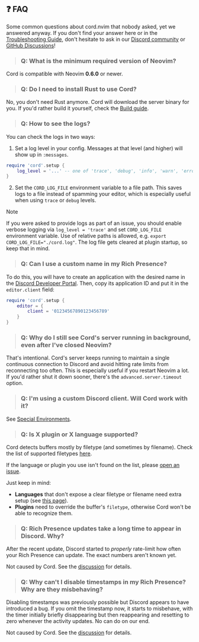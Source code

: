 ## ❓ FAQ

Some common questions about cord.nvim that nobody asked, yet we answered anyway. If you don't find your answer here or in the [Troubleshooting Guide](./Troubleshooting.md), don't hesitate to ask in our [Discord community](https://discord.gg/q9rC4bjCHv) or [GitHub Discussions](https://github.com/vyfor/cord.nvim/discussions)!

> ### Q: What is the minimum required version of Neovim?

Cord is compatible with Neovim **0.6.0** or newer.

> ### Q: Do I need to install Rust to use Cord?

No, you don't need Rust anymore.
Cord will download the server binary for you.
If you'd rather build it yourself, check the [Build guide](./Build.md).

> ### Q: How to see the logs?

You can check the logs in two ways:

1. Set a log level in your config. Messages at that level (and higher) will show up in `:messages`.

```lua
require 'cord'.setup {
    log_level = '...' -- one of 'trace', 'debug', 'info', 'warn', 'error'
}
```

2. Set the `CORD_LOG_FILE` environment variable to a file path. This saves logs to a file instead of spamming your editor, which is especially useful when using `trace` or `debug` levels.

> [!NOTE]
> If you were asked to provide logs as part of an issue, you should enable verbose logging via `log_level = 'trace'` and set `CORD_LOG_FILE` environment variable. Use of relative paths is allowed, e.g. `export CORD_LOG_FILE="./cord.log"`. The log file gets cleared at plugin startup, so keep that in mind.

> ### Q: Can I use a custom name in my Rich Presence?

To do this, you will have to create an application with the desired name in the [Discord Developer Portal](https://discord.com/developers/applications).
Then, copy its application ID and put it in the `editor.client` field:

```lua
require 'cord'.setup {
    editor = {
        client = '01234567890123456789'
    }
}
```

> ### Q: Why do I still see Cord's server running in background, even after I've closed Neovim?

That's intentional.
Cord's server keeps running to maintain a single continuous connection to Discord and avoid hitting rate limits from reconnecting too often.
This is especially useful if you restart Neovim a lot.
If you'd rather shut it down sooner, there's the `advanced.server.timeout` option.

> ### Q: I'm using a custom Discord client. Will Cord work with it?

See [Special Environments](./Special-Environments.md#-custom-discord-clients).

> ### Q: Is X plugin or X language supported?

Cord detects buffers mostly by filetype (and sometimes by filename).
Check the list of supported filetypes [here](https://github.com/vyfor/cord.nvim/blob/master/lua/cord/plugin/activity/mappings.lua).


If the language or plugin you use isn't found on the list, please [open an issue](https://github.com/vyfor/cord.nvim/issues/new/choose).

Just keep in mind:
- **Languages** that don't expose a clear filetype or filename need extra setup (see [this page](https://github.com/vyfor/cord.nvim/wiki/Assets#-tip)).
- **Plugins** need to override the buffer's `filetype`, otherwise Cord won't be able to recognize them.

> ### Q: Rich Presence updates take a long time to appear in Discord. Why?

After the recent update, Discord started to *properly* rate-limit how often your Rich Presence can update. The exact numbers aren't known yet.


Not caused by Cord.
See the [discussion](https://github.com/vyfor/cord.nvim/discussions/196) for details.

> ### Q: Why can't I disable timestamps in my Rich Presence? Why are they misbehaving?

Disabling timestamps was previously possible but Discord appears to have introduced a bug.
If you omit the timestamp now, it starts to misbehave, with the timer initially briefly disappearing but then reappearing and resetting to zero whenever the activity updates. No can do on our end.


Not caused by Cord.
See the [discussion](https://github.com/vyfor/cord.nvim/discussions/196#discussioncomment-12221577) for details.
